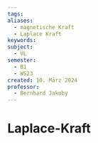 ```yaml
---
tags: 
aliases:
  - magnetische Kraft
  - Laplace Kraft
keywords: 
subject:
  - VL
semester:
  - B1
  - WS23
created: 10. März 2024
professor:
  - Bernhard Jakoby
---
```

 

# Laplace-Kraft